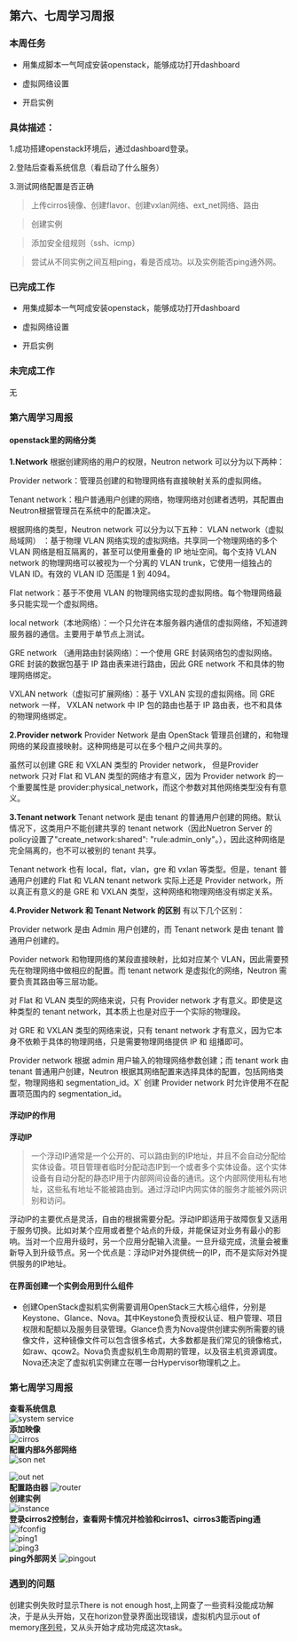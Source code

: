 ## 第六、七周学习周报  

### 本周任务  

- 用集成脚本一气呵成安装openstack，能够成功打开dashboard
+ 虚拟网络设置
- 开启实例  
  
### 具体描述：  
  
  1.成功搭建openstack环境后，通过dashboard登录。
  
  2.登陆后查看系统信息（看启动了什么服务）

  3.测试网络配置是否正确   
  >上传cirros镜像、创建flavor、创建vxlan网络、ext_net网络、路由

  >创建实例

  >添加安全组规则（ssh、icmp）

  >尝试从不同实例之间互相ping，看是否成功。以及实例能否ping通外网。  
  
  ### 已完成工作  
  - 用集成脚本一气呵成安装openstack，能够成功打开dashboard
  + 虚拟网络设置
  - 开启实例  
  ### 未完成工作  
  无  
    
  ### 第六周学习周报  
  #### openstack里的网络分类
  **1.Network**
  根据创建网络的用户的权限，Neutron network 可以分为以下两种：  
  
  Provider network：管理员创建的和物理网络有直接映射关系的虚拟网络。  
  
  Tenant network：租户普通用户创建的网络，物理网络对创建者透明，其配置由 Neutron根据管理员在系统中的配置决定。

  根据网络的类型，Neutron network 可以分为以下五种：
  VLAN network（虚拟局域网） ：基于物理 VLAN 网络实现的虚拟网络。共享同一个物理网络的多个 VLAN 网络是相互隔离的，甚至可以使用重叠的 IP 地址空间。每个支持 VLAN network 的物理网络可以被视为一个分离的 VLAN trunk，它使用一组独占的 VLAN ID。有效的 VLAN ID 范围是 1 到 4094。  
  
  Flat network：基于不使用 VLAN 的物理网络实现的虚拟网络。每个物理网络最多只能实现一个虚拟网络。  
  
  local network（本地网络）：一个只允许在本服务器内通信的虚拟网络，不知道跨服务器的通信。主要用于单节点上测试。  
  
  GRE network （通用路由封装网络）：一个使用 GRE 封装网络包的虚拟网络。GRE 封装的数据包基于 IP 路由表来进行路由，因此 GRE network 不和具体的物理网络绑定。  
  
  VXLAN network（虚拟可扩展网络）：基于 VXLAN 实现的虚拟网络。同 GRE network 一样， VXLAN network 中 IP 包的路由也基于 IP 路由表，也不和具体的物理网络绑定。  
  

  **2.Provider network**
  Provider Network 是由 OpenStack 管理员创建的，和物理网络的某段直接映射。这种网络是可以在多个租户之间共享的。  
  
  虽然可以创建 GRE 和 VXLAN 类型的 Provider network， 但是Provider network 只对 Flat 和 VLAN 类型的网络才有意义，因为 Provider network 的一个重要属性是 provider:physical_network，而这个参数对其他网络类型没有有意义。  
  

  **3.Tenant network**
  Tenant network 是由 tenant 的普通用户创建的网络。默认情况下，这类用户不能创建共享的 tenant network（因此Nuetron Server 的policy设置了"create_network:shared": "rule:admin_only"。），因此这种网络是完全隔离的，也不可以被别的 tenant 共享。  
  
  Tenant network 也有 local，flat，vlan，gre 和 vxlan 等类型。但是，tenant 普通用户创建的 Flat 和 VLAN tenant network 实际上还是 Provider network，所以真正有意义的是 GRE 和 VXLAN 类型，这种网络和物理网络没有绑定关系。  
  
  
  **4.Provider Network 和 Tenant Network 的区别**
  有以下几个区别：  
  
  Provider network 是由 Admin 用户创建的，而 Tenant network 是由 tenant 普通用户创建的。  
  
  Povider network 和物理网络的某段直接映射，比如对应某个 VLAN，因此需要预先在物理网络中做相应的配置。而 tenant network 是虚拟化的网络，Neutron 需要负责其路由等三层功能。  
  
  对 Flat 和 VLAN 类型的网络来说，只有 Provider network 才有意义。即使是这种类型的 tenant network，其本质上也是对应于一个实际的物理段。  
  
  对 GRE 和 VXLAN 类型的网络来说，只有 tenant network 才有意义，因为它本身不依赖于具体的物理网络，只是需要物理网络提供 IP 和 组播即可。  
  
  Provider network 根据 admin 用户输入的物理网络参数创建；而 tenant work 由 tenant 普通用户创建，Neutron 根据其网络配置来选择具体的配置，包括网络类型，物理网络和 segmentation_id。X`
  创建 Provider network 时允许使用不在配置项范围内的 segmentation_id。  
    
  #### 浮动IP的作用  
  **浮动IP**  
  >一个浮动IP通常是一个公开的、可以路由到的IP地址，并且不会自动分配给实体设备。项目管理者临时分配动态IP到一个或者多个实体设备。这个实体设备有自动分配的静态IP用于内部网间设备的通讯。这个内部网使用私有地址，这些私有地址不能被路由到。通过浮动IP内网实体的服务才能被外网识别和访问。  
   
  浮动IP的主要优点是灵活，自由的根据需要分配。浮动IP即适用于故障恢复又适用于服务切换。比如对某个应用或者整个站点的升级，并能保证对业务有最小的影响。当对一个应用升级时，另一个应用分配输入流量。一旦升级完成，流量会被重新导入到升级节点。另一个优点是：浮动IP对外提供统一的IP，而不是实际对外提供服务的IP地址。  
     
  #### 在界面创建一个实例会用到什么组件  
  - 创建OpenStack虚拟机实例需要调用OpenStack三大核心组件，分别是Keystone、Glance、Nova。其中Keystone负责授权认证、租户管理、项目权限和配额以及服务目录管理。Glance负责为Nova提供创建实例所需要的镜像文件，这种镜像文件可以包含很多格式，大多数都是我们常见的镜像格式，如raw、qcow2。Nova负责虚拟机生命周期的管理，以及宿主机资源调度。Nova还决定了虚拟机实例建立在哪一台Hypervisor物理机之上。  
    
  ### 第七周学习周报  
  **查看系统信息**  
  ![system service](https://github.com/2019cloudcomputingpractices/CloudComputingCourse/blob/16340124-%E6%9D%8E%E8%A8%80/task2/images/system%20service.png)  
  **添加映像**  
  ![cirros](https://github.com/2019cloudcomputingpractices/CloudComputingCourse/blob/16340124-%E6%9D%8E%E8%A8%80/task2/images/cirrors.png)  
  **配置内部&外部网络**  
  ![son net](https://github.com/2019cloudcomputingpractices/CloudComputingCourse/blob/16340124-%E6%9D%8E%E8%A8%80/task2/images/son%20net.png)  
    
   ![out net](https://github.com/2019cloudcomputingpractices/CloudComputingCourse/blob/16340124-%E6%9D%8E%E8%A8%80/task2/images/out%20net.png)  
   **配置路由器**
   ![router](https://github.com/2019cloudcomputingpractices/CloudComputingCourse/blob/16340124-%E6%9D%8E%E8%A8%80/task2/images/router.png)  
   **创建实例**  
   ![instance](https://github.com/2019cloudcomputingpractices/CloudComputingCourse/blob/16340124-%E6%9D%8E%E8%A8%80/task2/images/instance.png)  
   **登录cirros2控制台，查看网卡情况并检验和cirros1、cirros3能否ping通**
   ![ifconfig](https://github.com/2019cloudcomputingpractices/CloudComputingCourse/blob/16340124-%E6%9D%8E%E8%A8%80/task2/images/ifconfig.png)  
   ![ping1](https://github.com/2019cloudcomputingpractices/CloudComputingCourse/blob/16340124-%E6%9D%8E%E8%A8%80/task2/images/ping.png)  
   ![ping3](https://github.com/2019cloudcomputingpractices/CloudComputingCourse/blob/16340124-%E6%9D%8E%E8%A8%80/task2/images/ping16.png)  
   **ping外部网关**
   ![pingout](https://github.com/2019cloudcomputingpractices/CloudComputingCourse/blob/16340124-%E6%9D%8E%E8%A8%80/task2/images/ping%20waiwang.png)  
     
   ### 遇到的问题
   创建实例失败时显示There is not enough host,上网查了一些资料没能成功解决，于是从头开始，又在horizon登录界面出现错误，虚拟机内显示out of memory[序列号](错误条目名称)，又从头开始才成功完成这次task。
